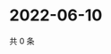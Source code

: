 # 2022-06-10

共 0 条

<!-- BEGIN WEIBO -->
<!-- 最后更新时间 Fri Jun 10 2022 04:17:25 GMT+0800 (China Standard Time) -->

<!-- END WEIBO -->
